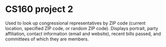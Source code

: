 # CS160 project 2
Used to look up congressional representatives by ZIP code (current location, specified ZIP code, or random ZIP code). Displays portrait, party affiliation, contact information (email and website), recent bills passed, and committees of which they are members. 
